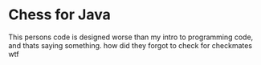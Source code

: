# Chess for Java

This persons code is designed worse than my intro to programming code, and thats saying something. how did they forgot to check for checkmates wtf
